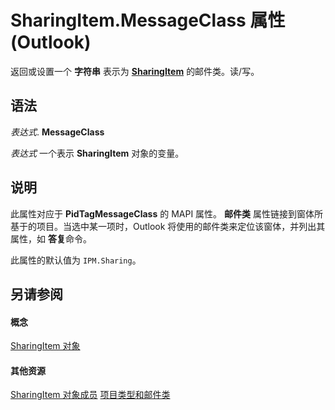 
# SharingItem.MessageClass 属性 (Outlook)

返回或设置一个 **字符串** 表示为 **[SharingItem](63dd3451-44f3-7cc4-c6e2-7dad5835a7d2.md)** 的邮件类。读/写。


## 语法

 _表达式_. **MessageClass**

 _表达式_ 一个表示 **SharingItem** 对象的变量。


## 说明

此属性对应于 **PidTagMessageClass** 的 MAPI 属性。 **邮件类** 属性链接到窗体所基于的项目。当选中某一项时，Outlook 将使用的邮件类来定位该窗体，并列出其属性，如 **答复**命令。

此属性的默认值为  `IPM.Sharing`。


## 另请参阅


#### 概念


[SharingItem 对象](63dd3451-44f3-7cc4-c6e2-7dad5835a7d2.md)
#### 其他资源


[SharingItem 对象成员](719ad60e-2242-2c54-778f-006b61690389.md)
[项目类型和邮件类](http://msdn.microsoft.com/library/15b709cc-7486-b6c7-88a3-4a4d8e0ab292%28Office.15%29.aspx)